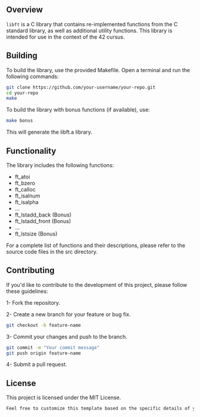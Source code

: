 ## Overview
`libft` is a C library that contains re-implemented functions from the C standard library, as well as additional utility functions. This library is intended for use in the context of the 42 cursus.

## Building
To build the library, use the provided Makefile. Open a terminal and run the following commands:

```bash
git clone https://github.com/your-username/your-repo.git
cd your-repo
make
```
To build the library with bonus functions (if available), use:
```bash
make bonus
```
This will generate the libft.a library.

## Functionality
The library includes the following functions:

- ft_atoi
- ft_bzero
- ft_calloc
- ft_isalnum
- ft_isalpha
- ...
- ft_lstadd_back (Bonus)
- ft_lstadd_front (Bonus)
- ...
- ft_lstsize (Bonus)

For a complete list of functions and their descriptions, please refer to the source code files in the src directory.

## Contributing
If you'd like to contribute to the development of this project, please follow these guidelines:

1- Fork the repository.

2- Create a new branch for your feature or bug fix.
```bash
git checkout -b feature-name
```

3- Commit your changes and push to the branch.
```bash
git commit -m "Your commit message"
git push origin feature-name
```
4- Submit a pull request.

## License

This project is licensed under the MIT License.
```bash
Feel free to customize this template based on the specific details of your project. Add more sections, elaborate on each function, or include additional information as needed.
```




